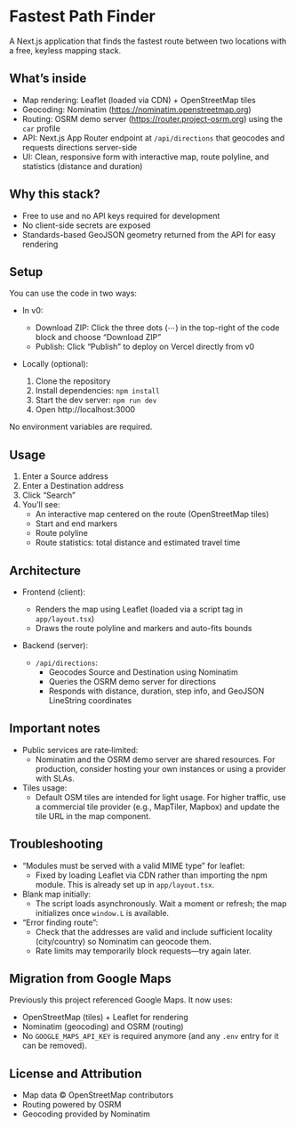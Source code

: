 # Fastest Path Finder

A Next.js application that finds the fastest route between two locations with a free, keyless mapping stack.

## What’s inside

- Map rendering: Leaflet (loaded via CDN) + OpenStreetMap tiles
- Geocoding: Nominatim (https://nominatim.openstreetmap.org)
- Routing: OSRM demo server (https://router.project-osrm.org) using the `car` profile
- API: Next.js App Router endpoint at `/api/directions` that geocodes and requests directions server-side
- UI: Clean, responsive form with interactive map, route polyline, and statistics (distance and duration)

## Why this stack?

- Free to use and no API keys required for development
- No client-side secrets are exposed
- Standards-based GeoJSON geometry returned from the API for easy rendering

## Setup

You can use the code in two ways:

- In v0:
  - Download ZIP: Click the three dots (⋯) in the top-right of the code block and choose “Download ZIP”
  - Publish: Click “Publish” to deploy on Vercel directly from v0

- Locally (optional):
  1. Clone the repository
  2. Install dependencies: `npm install`
  3. Start the dev server: `npm run dev`
  4. Open http://localhost:3000

No environment variables are required.

## Usage

1. Enter a Source address
2. Enter a Destination address
3. Click “Search”
4. You’ll see:
   - An interactive map centered on the route (OpenStreetMap tiles)
   - Start and end markers
   - Route polyline
   - Route statistics: total distance and estimated travel time

## Architecture

- Frontend (client):
  - Renders the map using Leaflet (loaded via a script tag in `app/layout.tsx`)
  - Draws the route polyline and markers and auto-fits bounds

- Backend (server):
  - `/api/directions`:
    - Geocodes Source and Destination using Nominatim
    - Queries the OSRM demo server for directions
    - Responds with distance, duration, step info, and GeoJSON LineString coordinates

## Important notes

- Public services are rate‑limited:
  - Nominatim and the OSRM demo server are shared resources. For production, consider hosting your own instances or using a provider with SLAs.
- Tiles usage:
  - Default OSM tiles are intended for light usage. For higher traffic, use a commercial tile provider (e.g., MapTiler, Mapbox) and update the tile URL in the map component.

## Troubleshooting

- “Modules must be served with a valid MIME type” for leaflet:
  - Fixed by loading Leaflet via CDN rather than importing the npm module. This is already set up in `app/layout.tsx`.
- Blank map initially:
  - The script loads asynchronously. Wait a moment or refresh; the map initializes once `window.L` is available.
- “Error finding route”:
  - Check that the addresses are valid and include sufficient locality (city/country) so Nominatim can geocode them.
  - Rate limits may temporarily block requests—try again later.

## Migration from Google Maps

Previously this project referenced Google Maps. It now uses:
- OpenStreetMap (tiles) + Leaflet for rendering
- Nominatim (geocoding) and OSRM (routing)
- No `GOOGLE_MAPS_API_KEY` is required anymore (and any `.env` entry for it can be removed).

## License and Attribution

- Map data © OpenStreetMap contributors
- Routing powered by OSRM
- Geocoding provided by Nominatim

